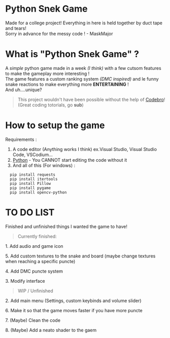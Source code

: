 # Python Snek Game
Made for a college project! Everything in here is held together by duct tape and tears!  
Sorry in advance for the messy code ! - MaskMajor

# What is "Python Snek Game" ?
A *simple* python game made in a week *(I think)* with a few cutsom features to make the gameplay more interesting !  
The game features a custom ranking system *(DMC inspired)* and le funny snake reactions to make everything more **ENTERTAINING** !  
And uh....unique? 

> This project wouldn't have been possible without the help of [Codebro](https://www.youtube.com/watch?v=bfRwxS5d0SI&t=1s)! (Great coding totorials, go **sub**)

# How to setup the game
Requirements : 
1) A code editor (Anything works I think) ex.Visual Studio, Visual Studio Code, VSCodium...
2) [Python](https://www.python.org/) - You CANNOT start editing the code without it
3) And all of this (For windows) :
```
  pip install requests
  pip install itertools
  pip install Pillow
  pip install pygame
  pip install opencv-python
```

# TO DO LIST 
Finished and unfinished things I wanted the game to have!

> Currently finished:
<p>1. Add audio and game icon
<p>5. Add custom textures to the snake and board (maybe change textures when reaching a specific puncte)
<p>4. Add DMC puncte system
<p>3. Modify interface
  
> WIP / Unfinished
<p>2. Add main menu (Settings, custom keybinds and volume slider)
<p>6. Make it so that the game moves faster if you have more puncte
<p>7. (Maybe) Clean the code
<p>8. (Maybe) Add a neato shader to the gaem

